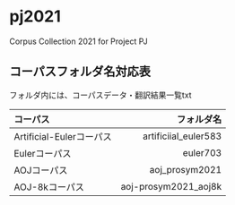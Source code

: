 # pj2021
Corpus Collection 2021 for Project PJ

## コーパスフォルダ名対応表

フォルダ内には、コーパスデータ・翻訳結果一覧txt

| コーパス | フォルダ名 |
|:-----------|------------:|
| Artificial-Eulerコーパス | artificiial_euler583 |
| Eulerコーパス | euler703 |
| AOJコーパス | aoj_prosym2021 |
| AOJ-8kコーパス | aoj-prosym2021_aoj8k |
